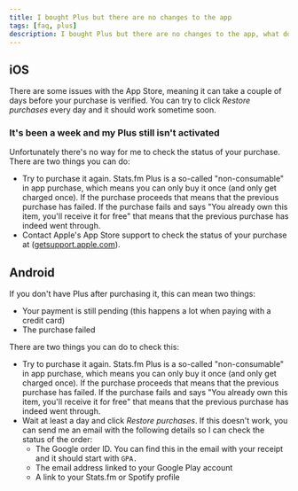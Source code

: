 ```yaml
---
title: I bought Plus but there are no changes to the app
tags: [faq, plus]
description: I bought Plus but there are no changes to the app, what do I need to do?
---
```


## iOS

There are some issues with the App Store, meaning it can take a couple of days before your purchase is verified. You can try to click _Restore purchases_ every day and it should work sometime soon.

### It's been a week and my Plus still isn't activated

Unfortunately there's no way for me to check the status of your purchase. There are two things you can do:

- Try to purchase it again. Stats.fm Plus is a so-called "non-consumable" in app purchase, which means you can only buy it once (and only get charged once). If the purchase proceeds that means that the previous purchase has failed. If the purchase fails and says "You already own this item, you'll receive it for free" that means that the previous purchase has indeed went through.
- Contact Apple's App Store support to check the status of your purchase at ([getsupport.apple.com](https://getsupport.apple.com)).

## Android

If you don't have Plus after purchasing it, this can mean two things:

- Your payment is still pending (this happens a lot when paying with a credit card)
- The purchase failed

There are two things you can do to check this:

- Try to purchase it again. Stats.fm Plus is a so-called "non-consumable" in app purchase, which means you can only buy it once (and only get charged once). If the purchase proceeds that means that the previous purchase has failed. If the purchase fails and says "You already own this item, you'll receive it for free" that means that the previous purchase has indeed went through.
- Wait at least a day and click _Restore purchases_. If this doesn't work, you can send me an email with the following details so I can check the status of the order:
  - The Google order ID. You can find this in the email with your receipt and it should start with `GPA.`
  - The email address linked to your Google Play account
  - A link to your Stats.fm or Spotify profile
